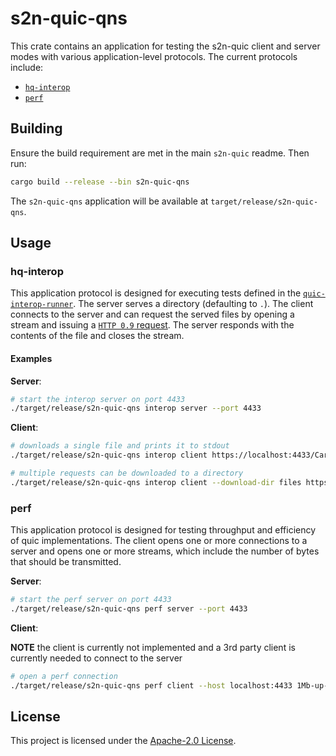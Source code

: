 # s2n-quic-qns

This crate contains an application for testing the s2n-quic client and server modes with various application-level protocols. The current protocols include:

* [`hq-interop`](https://github.com/quicwg/base-drafts/wiki/21st-Implementation-Draft#overview)
* [`perf`](https://tools.ietf.org/id/draft-banks-quic-performance-00.html)

## Building

Ensure the build requirement are met in the main `s2n-quic` readme. Then run:

```bash
cargo build --release --bin s2n-quic-qns
```

The `s2n-quic-qns` application will be available at `target/release/s2n-quic-qns`.

## Usage

### hq-interop

This application protocol is designed for executing tests defined in the [`quic-interop-runner`](https://github.com/marten-seemann/quic-interop-runner). The server serves a directory (defaulting to `.`). The client connects to the server and can request the served files by opening a stream and issuing a [`HTTP 0.9` request](https://www.w3.org/Protocols/HTTP/AsImplemented.html). The server responds with the contents of the file and closes the stream.

#### Examples

__Server__:

```bash
# start the interop server on port 4433
./target/release/s2n-quic-qns interop server --port 4433
```

__Client__:

```bash
# downloads a single file and prints it to stdout
./target/release/s2n-quic-qns interop client https://localhost:4433/Cargo.toml
```

```bash
# multiple requests can be downloaded to a directory
./target/release/s2n-quic-qns interop client --download-dir files https://localhost:4433/Cargo.toml https://localhost:4433/README.md
```

### perf

This application protocol is designed for testing throughput and efficiency of quic implementations. The client opens one or more connections to a server and opens one or more streams, which include the number of bytes that should be transmitted.

__Server__:

```bash
# start the perf server on port 4433
./target/release/s2n-quic-qns perf server --port 4433
```

__Client__:


**NOTE** the client is currently not implemented and a 3rd party client is currently needed to connect to the server

```bash
# open a perf connection
./target/release/s2n-quic-qns perf client --host localhost:4433 1Mb-up-2Mb-down wait-1s 10Mb-down
```

## License

This project is licensed under the [Apache-2.0 License][license-url].

[license-badge]: https://img.shields.io/badge/license-apache-blue.svg
[license-url]: https://aws.amazon.com/apache-2-0/
